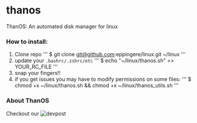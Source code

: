 # thanos
ThanOS: An automated disk manager for linux

### How to install:

1. Clone repo
'''
    $ git clone git@github.com:eppingere/linux.git ~/linux
'''
2. update your `.bashrc/.zshrc/etc`
'''
    $ echo "~/linux/thanos.sh" >> YOUR_RC_FILE
'''
3. snap your fingers!!
4. if you get issues you may have to modify permissions on some files:
'''
    $ chmod +x ~/linux/thanos.sh && chmod +x ~/linux/thanos_utils.sh
'''

### About ThanOS
Checkout our ![devpost](https://devpost.com/software/thanos)
